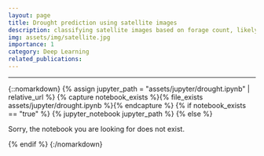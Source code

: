 ```yaml
---
layout: page
title: Drought prediction using satellite images
description: classifying satellite images based on forage count, likelyhood of drought is inversely correlated to the forage count.
img: assets/img/satellite.jpg
importance: 1
category: Deep Learning
related_publications:
---
```


---

{::nomarkdown}
{% assign jupyter_path = "assets/jupyter/drought.ipynb" | relative_url %}
{% capture notebook_exists %}{% file_exists assets/jupyter/drought.ipynb %}{% endcapture %}
{% if notebook_exists == "true" %}
{% jupyter_notebook jupyter_path %}
{% else %}

<p>Sorry, the notebook you are looking for does not exist.</p>
{% endif %}
{:/nomarkdown}